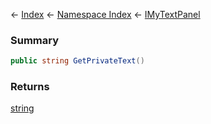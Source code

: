 ← [Index](Api-Index) ← [Namespace Index](Namespace-Index) ← [IMyTextPanel](Sandbox.ModAPI.Ingame.IMyTextPanel)

### Summary

```csharp
public string GetPrivateText()
```

### Returns

[string](https://docs.microsoft.com/en-us/dotnet/api/system.string?view=netframework-4.6)


